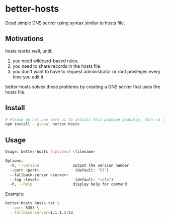 # better-hosts
Dead simple DNS server using syntax similar to hosts file.

## Motivations
hosts works well, until:
1. you need wildcard-based rules.
2. you need to share records in the hosts file.
3. you don't want to have to request administrator or root privileges every time you edit it.

better-hosts solves these problems by creating a DNS server that uses the hosts file.

## Install
```sh
# Please do not use Yarn v1 to install this package globally, Yarn v1 cannot properly patch dependencies.
npm install --global better-hosts
```

## Usage
```sh
Usage: better-hosts [options] <filename>

Options:
  -V, --version               output the version number
  --port <port>                (default: "53")
  --fallback-server <server>
  --log <level>                (default: "info")
  -h, --help                  display help for command
```

Example:
```sh
better-hosts hosts.txt \
  --port 5353 \
  --fallback-server=1.1.1.1:53
```
